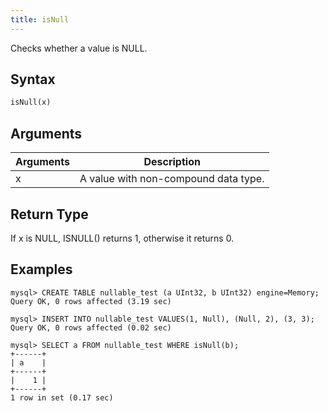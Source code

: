 ```yaml
---
title: isNull
---
```


Checks whether a value is NULL.

## Syntax

```sql
isNull(x)
```

## Arguments

| Arguments   | Description |
| ----------- | ----------- |
| x | A value with non-compound data type. |

## Return Type

If x is NULL, ISNULL() returns 1, otherwise it returns 0.

## Examples

```
mysql> CREATE TABLE nullable_test (a UInt32, b UInt32) engine=Memory;
Query OK, 0 rows affected (3.19 sec)

mysql> INSERT INTO nullable_test VALUES(1, Null), (Null, 2), (3, 3);
Query OK, 0 rows affected (0.02 sec)

mysql> SELECT a FROM nullable_test WHERE isNull(b);
+------+
| a    |
+------+
|    1 |
+------+
1 row in set (0.17 sec)
```
